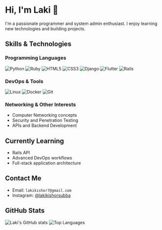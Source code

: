# Hi, I'm Laki 👋

I'm a passionate programmer and system admin enthusiast. I enjoy learning new technologies and building projects.

## Skills & Technologies

### Programming Languages
![Python](https://img.shields.io/badge/-Python-333333?style=flat&logo=python)
![Ruby](https://img.shields.io/badge/-Ruby-CC342D?style=flat&logo=ruby)
![HTML5](https://img.shields.io/badge/-HTML5-E34F26?style=flat&logo=html5)
![CSS3](https://img.shields.io/badge/-CSS3-1572B6?style=flat&logo=css3)
![Django](https://img.shields.io/badge/-Django-092E20?style=flat&logo=django)
![Flutter](https://img.shields.io/badge/-Flutter-02569B?style=flat&logo=flutter)
![Rails](https://img.shields.io/badge/-Ruby_on_Rails-DD0031?style=flat&logo=ruby-on-rails)

### DevOps & Tools
![Linux](https://img.shields.io/badge/-Linux-FCC624?style=flat&logo=linux)
![Docker](https://img.shields.io/badge/-Docker-2496ED?style=flat&logo=docker)
![Git](https://img.shields.io/badge/-Git-F05032?style=flat&logo=git)

### Networking & Other Interests
- Computer Networking concepts
- Security and Penetration Testing
- APIs and Backend Development

## Currently Learning
- Rails API
- Advanced DevOps workflows
- Full-stack application architecture

## Contact Me
- Email: `lakikishor7@gmail.com`
- Instagram: [@lakikishorsubba](https://instagram.com/lakikishorsubba)

## GitHub Stats
![Laki's GitHub stats](https://github-readme-stats.vercel.app/api?username=laki&show_icons=true&theme=radical)
![Top Languages](https://github-readme-stats.vercel.app/api/top-langs/?username=laki&layout=compact&theme=radical)

